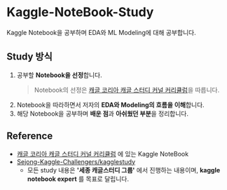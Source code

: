 # Kaggle-NoteBook-Study

Kaggle Notebook을 공부하며 EDA와 ML Modeling에 대해 공부합니다.

## Study 방식

1. 공부할 **Notebook을 선정**합니다.
    > Notebook의 선정은 [캐글 코리아 캐글 스터디 커널 커리큘럼](https://kaggle-kr.tistory.com/32)을 따릅니다.
2. Notebook을 따라하면서 저자의 **EDA와 Modeling의 흐름을 이해**합니다.
3. 해당 Notebook을 공부하며 **배운 점**과 **아쉬웠던 부분**을 정리합니다.

## Reference

- [캐글 코리아 캐글 스터디 커널 커리큘럼](https://kaggle-kr.tistory.com/32) 에 있는 Kaggle NoteBook
- [Sejong-Kaggle-Challengers/kagglestudy](https://github.com/Sejong-Kaggle-Challengers/kagglestudy)
    - 모든 study 내용은 **'세종 캐글스터디 그룹'** 에서 진행하는 내용이며, **kaggle notebook expert** 를 목표로 달립니다.
